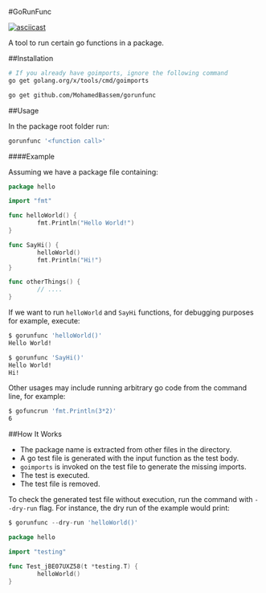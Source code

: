 #GoRunFunc

[![asciicast](https://asciinema.org/a/24190.png)](https://asciinema.org/a/24190)

A tool to run certain go functions in a package.

##Installation

```bash
# If you already have goimports, ignore the following command
go get golang.org/x/tools/cmd/goimports

go get github.com/MohamedBassem/gorunfunc
```

##Usage

In the package root folder run:
```bash
gorunfunc '<function call>'
```

####Example

Assuming we have a package file containing:
```go
package hello

import "fmt"

func helloWorld() {
        fmt.Println("Hello World!")
}

func SayHi() {
        helloWorld()
        fmt.Println("Hi!")
}

func otherThings() {
        // ....
}
```

If we want to run `helloWorld` and `SayHi` functions, for debugging purposes for example, execute:
```bash
$ gorunfunc 'helloWorld()'
Hello World!

$ gorunfunc 'SayHi()'
Hello World!
Hi!
````

Other usages may include running arbitrary go code from the command line, for example:
```bash
$ gofuncrun 'fmt.Println(3*2)'
6
```

##How It Works

- The package name is extracted from other files in the directory.
- A go test file is generated with the input function as the test body.
- `goimports` is invoked on the test file to generate the missing imports.
- The test is executed.
- The test file is removed.

To check the generated test file without execution, run the command with `--dry-run` flag. For instance, the dry run of the example would print:
```go
$ gorunfunc --dry-run 'helloWorld()'

package hello

import "testing"

func Test_jBE07UXZ58(t *testing.T) {
        helloWorld()
}
```
